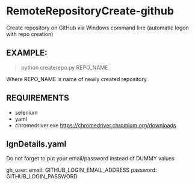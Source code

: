 # RemoteRepositoryCreate-github
Create repository on GitHub via Windows command line (automatic logon with repo creation)

## EXAMPLE:
>
> python createrepo.py REPO_NAME
>

Where REPO_NAME is name of newly created repository

## REQUIREMENTS
- selenium
- yaml
- chromedriver.exe <https://chromedriver.chromium.org/downloads>

## lgnDetails.yaml
Do not forget to put your email/password instead of DUMMY values

gh_user:
  email: GITHUB_LOGIN_EMAIL_ADDRESS
  password: GITHUB_LOGIN_PASSWORD
